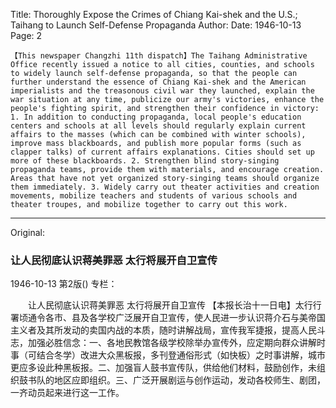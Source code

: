 Title: Thoroughly Expose the Crimes of Chiang Kai-shek and the U.S.; Taihang to Launch Self-Defense Propaganda
Author:
Date: 1946-10-13
Page: 2

    【This newspaper Changzhi 11th dispatch】The Taihang Administrative Office recently issued a notice to all cities, counties, and schools to widely launch self-defense propaganda, so that the people can further understand the essence of Chiang Kai-shek and the American imperialists and the treasonous civil war they launched, explain the war situation at any time, publicize our army's victories, enhance the people's fighting spirit, and strengthen their confidence in victory: 1. In addition to conducting propaganda, local people's education centers and schools at all levels should regularly explain current affairs to the masses (which can be combined with winter schools), improve mass blackboards, and publish more popular forms (such as clapper talks) of current affairs explanations. Cities should set up more of these blackboards. 2. Strengthen blind story-singing propaganda teams, provide them with materials, and encourage creation. Areas that have not yet organized story-singing teams should organize them immediately. 3. Widely carry out theater activities and creation movements, mobilize teachers and students of various schools and theater troupes, and mobilize together to carry out this work.



<hr /> 

Original: 


### 让人民彻底认识蒋美罪恶  太行将展开自卫宣传

1946-10-13
第2版()
专栏：

　　让人民彻底认识蒋美罪恶
    太行将展开自卫宣传
    【本报长治十一日电】太行行署顷通令各市、县及各学校广泛展开自卫宣传，使人民进一步认识蒋介石与美帝国主义者及其所发动的卖国内战的本质，随时讲解战局，宣传我军捷报，提高人民斗志，加强必胜信念：一、各地民教馆各级学校除举办宣传外，应定期向群众讲解时事（可结合冬学）改进大众黑板报，多刊登通俗形式（如快板）之时事讲解，城市更应多设此种黑板报。二、加强盲人鼓书宣传队，供给他们材料，鼓励创作，未组织鼓书队的地区应即组织。三、广泛开展剧运与创作运动，发动各校师生、剧团，一齐动员起来进行这一工作。
